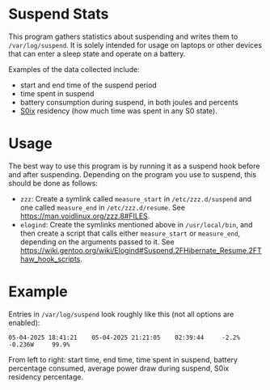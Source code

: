 # Suspend Stats
This program gathers statistics about suspending and writes them to `/var/log/suspend`. It is solely intended for usage on laptops or other devices that can enter a sleep state and operate on a battery.

Examples of the data collected include:
- start and end time of the suspend period
- time spent in suspend
- battery consumption during suspend, in both joules and percents
- [S0ix](https://unix.stackexchange.com/q/784449) residency (how much time was spent in any S0 state).

# Usage
The best way to use this program is by running it as a suspend hook before and after suspending. Depending on the program you use to suspend, this should be done as follows:
- `zzz`: Create a symlink called `measure_start` in `/etc/zzz.d/suspend` and one called `measure_end` in `/etc/zzz.d/resume`. See https://man.voidlinux.org/zzz.8#FILES.
- `elogind`: Create the symlinks mentioned above in `/usr/local/bin`, and then create a script that calls either `measure_start` or `measure_end`, depending on the arguments passed to it. See https://wiki.gentoo.org/wiki/Elogind#Suspend.2FHibernate_Resume.2FThaw_hook_scripts.

# Example
Entries in `/var/log/suspend` look roughly like this (not all options are enabled):
```
05-04-2025 18:41:21    05-04-2025 21:21:05    02:39:44     -2.2%     -0.236W     99.9%
```
From left to right: start time, end time, time spent in suspend, battery percentage consumed, average power draw during suspend, S0ix residency percentage.
